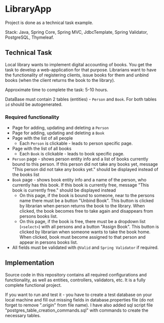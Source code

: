 # LibraryApp

Project is done as a technical task example.

Stack: Java, Spring Core, Spring MVC, JdbcTemplate, Spring Validator, PostgreSQL, Thymeleaf.

## Technical Task

Local library wants to implement digital accounting of books.
You get the task to develop a web-application for that purpose.
Librarians want to have the functionality of registering clients,
issue books for them and unbind books (when the client returns the book to the library).

Approximate time to complete the task: 5-10 hours.

DataBase must contain 2 tables (entities) - `Person` and `Book`.
For both tables `id` should be autogenerated.

### Required functionality
* Page for adding, updating and deleting a `Person`
* Page for adding, updating and deleting a `Book`
* Page with the list of all people
    * Each `Person` is clickable - leads to person specific page.
* Page with the list of all books
    * Each `Book` is clickable - leads to book specific page.
* `Person` page - shows person entity info and a list of books
  currently bound to this person. If this person did not take any books yet,
  message "This person did not take any books yet." should be displayed
  instead of the books list
* `Book` page - shows book entity info and a name of the person, who currently
  has this book. If this book is currently free, message "This book is currently free."
  should be displayed instead
    * On this page, if the book is bound to someone, near to the persons name
      there must be a button "Unbind Book". This button is clicked by librarian when
      person returns the book to the library. When clicked, the book becomes
      free to take again and disappears from persons books list.
    * On this page, if the book is free, there must be a dropdown list (`<select>`)
      with all persons and a button "Assign Book". This button is clicked by librarian
      when someone wants to take the book home. When clicked, book must become assigned
      to that person and appear in persons books list.
* All fields must be validated with `@Valid` and `Spring Validator` if required.


## Implementation

Source code in this repository contains all required configurations and functionality,
as well as entities, controllers, validators, etc. It is a fully complete functional project.

If you want to run and test it - you have to create a test database on your local machine
and fill out missing fields in database.properties file
(do not forget to remove ".origin" from file name). I have also added sql script file
"postgres_table_creation_commands.sql" with commands to create the necessary tables.